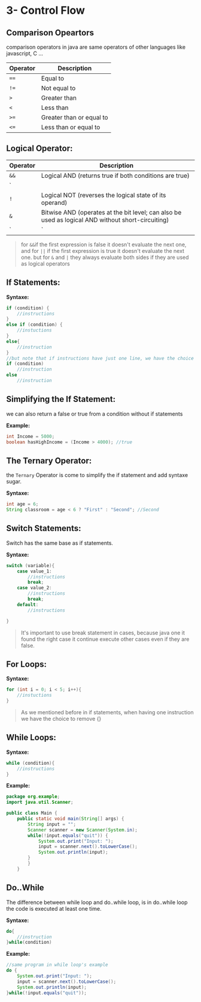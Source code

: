 # 3- Control Flow

## Comparison Opeartors 
comparison operators in java are same operators of other languages like javascript, C ...

| Operator | Description                         |
|----------|-------------------------------------|
| `==`     | Equal to                            |
| `!=`     | Not equal to                        |
| `>`      | Greater than                        |
| `<`      | Less than                           |
| `>=`     | Greater than or equal to            |
| `<=`     | Less than or equal to               |

## Logical Operator:

| Operator | Description                                      |
|----------|--------------------------------------------------|
| `&&`     | Logical AND (returns true if both conditions are true) |
| `||`     | Logical OR (returns true if at least one condition is true) |
| `!`      | Logical NOT (reverses the logical state of its operand) |
| `&`      | Bitwise AND (operates at the bit level; can also be used as logical AND without short-circuiting) |
| `|`      | Bitwise OR (operates at the bit level; can also be used as logical OR without short-circuiting) |

> for `&&`if the first expression is false it doesn't evaluate the next one, and for `||` if the first expression is true it doesn't evaluate the next one.
> but for `&` and `|` they always evaluate both sides if they are used as logical operators

## If Statements:

**Syntaxe:**
```java
if (condition) {
    //instructions
}
else if (condition) {
    //instuctions
}
else{
    //instruction
}
//but note that if instructions have just one line, we have the choice the not set the curley braces
if (condition)
    //instruction
else 
    //instruction
```
## Simplifying the If Statement:

we can also return a false or true from a condition without if statements

**Example:**
```java
int Income = 5000;
boolean hasHighIncome = (Income > 4000); //true
```

## The Ternary Operator:
the `Ternary` Operator is come to simplify the if statement and add syntaxe sugar.

**Syntaxe:**
```java
int age = 6;
String classroom = age < 6 ? "First" : "Second"; //Second 
```
## Switch Statements:
Switch has the same base as if statements.

**Syntaxe:**

```java
switch (variable){
    case value_1:
        //instructions
        break;
    case value_2:
        //instructions
        break;
    default:
        //instructions

}
```
> It's important to use break statement in cases, because java one it found the right case it continue execute other cases even if they are false.

## For Loops:

**Syntaxe:**

```java
for (int i = 0; i < 5; i++){
    //instuctions
}
```

> As we mentioned before in if statements, when having one instruction we have the choice to remove {}


## While Loops:

**Syntaxe:**

```java
while (condition){
    //instructions
}
```
**Example:**

```java
package org.example;
import java.util.Scanner;

public class Main {
    public static void main(String[] args) {
        String input = "";
        Scanner scanner = new Scanner(System.in);
        while(!input.equals("quit")) {
            System.out.print("Input: ");
            input = scanner.next().toLowerCase();
            System.out.println(input);
        }
        }
    }

```
## Do..While

The difference between while loop and do..while loop, is in do..while loop the code is executed at least one time.

**Syntaxe:**

```java
do{
    //instruction
}while(condition)
```

**Example:**

```java
//same program in while loop's example
do {
    System.out.print("Input: ");
    input = scanner.next().toLowerCase();
    System.out.println(input);
}while(!input.equals("quit"));
```


